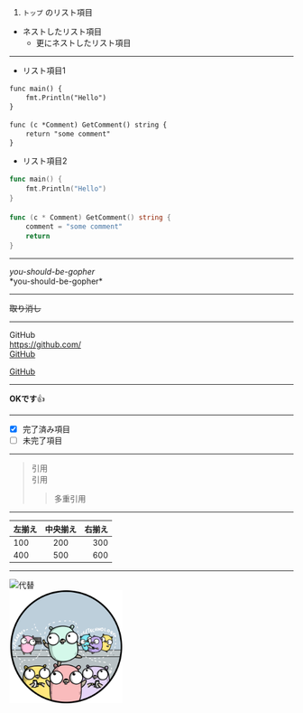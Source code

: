 1. `トップ` のリスト項目
  - ネストしたリスト項目
    - 更にネストしたリスト項目

---

- リスト項目1
```
func main() {
    fmt.Println("Hello")
}

func (c *Comment) GetComment() string {
    return "some comment"
}
```
- リスト項目2
```go
func main() {
    fmt.Println("Hello")
}

func (c * Comment) GetComment() string {
    comment = "some comment"
    return
}
```

---

*you-should-be-gopher*  
\*you-should-be-gopher\*

----

~~取り消し~~

----

GitHub  
https://github.com/  
[GitHub](https://github.com/)  

[GitHub](GitHub)  

[GitHub]:https://github.com/

----

**OKです**:+1:

----

- [x] 完了済み項目
- [ ] 未完了項目

----

> 引用  
> 引用
>>多重引用

----

|左揃え|中央揃え|右揃え|
|:---|:---:|---:|
|100|200|300|
|400|500|600|

----

![代替](https://gophercises.com/img/gophercises_jumping.gif "タイトル")  
<img src="https://raw.githubusercontent.com/ashleymcnamara/gophers/master/GO_LEARN.png" alt="gopher" title="title" width="200" height="200">
